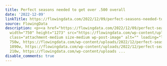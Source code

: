 ```yaml
---
title: Perfect seasons needed to get over .500 overall
date: '2022-12-09'
linkTitle: https://flowingdata.com/2022/12/09/perfect-seasons-needed-to-get-over-500-overall/
source: FlowingData
description: <p><a href="https://flowingdata.com/2022/12/09/perfect-seasons-needed-to-get-over-500-overall/"><img
  width="750" height="1273" src="https://flowingdata.com/wp-content/uploads/2022/12/perfect-seasons-750x1273.jpeg"
  class="attachment-medium size-medium wp-post-image" alt="" loading="lazy" srcset="https://flowingdata.com/wp-content/uploads/2022/12/perfect-seasons-750x1273.jpeg
  750w, https://flowingdata.com/wp-content/uploads/2022/12/perfect-seasons-1090x1849.jpeg
  1090w, https://flowingdata.com/wp-content/uploads/2022/12/perfect-seasons-210x356.jpeg
  210w, https://flowingdata.com/wp-content/uploads ...
disable_comments: true
---
```

<p><a href="https://flowingdata.com/2022/12/09/perfect-seasons-needed-to-get-over-500-overall/"><img width="750" height="1273" src="https://flowingdata.com/wp-content/uploads/2022/12/perfect-seasons-750x1273.jpeg" class="attachment-medium size-medium wp-post-image" alt="" loading="lazy" srcset="https://flowingdata.com/wp-content/uploads/2022/12/perfect-seasons-750x1273.jpeg 750w, https://flowingdata.com/wp-content/uploads/2022/12/perfect-seasons-1090x1849.jpeg 1090w, https://flowingdata.com/wp-content/uploads/2022/12/perfect-seasons-210x356.jpeg 210w, https://flowingdata.com/wp-content/uploads ...